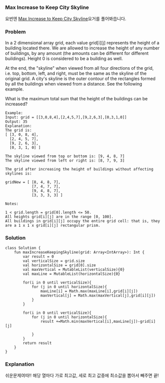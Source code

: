 ### Max Increase to Keep City Skyline



요번엔 [Max Increase to Keep City Skyline](https://leetcode.com/problems/max-increase-to-keep-city-skyline/submissions/)요거를 풀어봐씁니다.

### Problem


In a 2 dimensional array grid, each value grid[i][j] represents the height of a building located there. We are allowed to increase the height of any number of buildings, by any amount (the amounts can be different for different buildings). Height 0 is considered to be a building as well. 

At the end, the "skyline" when viewed from all four directions of the grid, i.e. top, bottom, left, and right, must be the same as the skyline of the original grid. A city's skyline is the outer contour of the rectangles formed by all the buildings when viewed from a distance. See the following example.

What is the maximum total sum that the height of the buildings can be increased?

```
Example:
Input: grid = [[3,0,8,4],[2,4,5,7],[9,2,6,3],[0,3,1,0]]
Output: 35
Explanation: 
The grid is:
[ [3, 0, 8, 4], 
  [2, 4, 5, 7],
  [9, 2, 6, 3],
  [0, 3, 1, 0] ]

The skyline viewed from top or bottom is: [9, 4, 8, 7]
The skyline viewed from left or right is: [8, 7, 9, 3]

The grid after increasing the height of buildings without affecting skylines is:

gridNew = [ [8, 4, 8, 7],
            [7, 4, 7, 7],
            [9, 4, 8, 7],
            [3, 3, 3, 3] ]
```

```
Notes:

1 < grid.length = grid[0].length <= 50.
All heights grid[i][j] are in the range [0, 100].
All buildings in grid[i][j] occupy the entire grid cell: that is, they are a 1 x 1 x grid[i][j] rectangular prism.
```


### Solution

```
class Solution {
    fun maxIncreaseKeepingSkyline(grid: Array<IntArray>): Int {
        var result = 0
        val verticalSize = grid.size
        val horizontalSize = grid[0].size
        val maxVertical = MutableList(verticalSize){0}
        val maxLine = MutableList(horizontalSize){0}

        for(i in 0 until verticalSize){
            for (j in 0 until horizontalSize){
                maxLine[i] = Math.max(maxLine[i],grid[i][j])
                maxVertical[j] = Math.max(maxVertical[j],grid[i][j])
            }
        }

        for(i in 0 until verticalSize){
            for (j in 0 until horizontalSize){
                result +=Math.min(maxVertical[i],maxLine[j])-grid[i][j]

            }
        }
        return result
    }
}
```

### Explanation

쉬운문제여따!! 해당 열마다 가로 최고값, 세로 최고 값중에 최소값을 뽑아서 빼주면 끝!